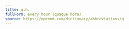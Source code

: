 ```yaml
---
title: q.h.
fullForm: every hour (quaque hora)
source: https://openmd.com/dictionary/abbreviations/q
---
```


